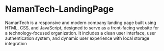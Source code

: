 # NamanTech-LandingPage
NamanTech is a responsive and modern company landing page built using HTML, CSS, and JavaScript, designed to serve as a front-facing website for a technology-focused organization. It includes a clean user interface, user authentication system, and dynamic user experience with local storage integration
